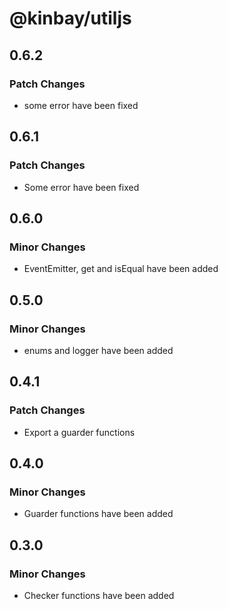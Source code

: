 # @kinbay/utiljs

## 0.6.2

### Patch Changes

- some error have been fixed

## 0.6.1

### Patch Changes

- Some error have been fixed

## 0.6.0

### Minor Changes

- EventEmitter, get and isEqual have been added

## 0.5.0

### Minor Changes

- enums and logger have been added

## 0.4.1

### Patch Changes

- Export a guarder functions

## 0.4.0

### Minor Changes

- Guarder functions have been added

## 0.3.0

### Minor Changes

- Checker functions have been added
